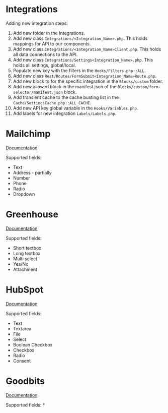 # Integrations

Adding new integration steps:
1. Add new folder in the Integrations.
2. Add new class `Integrations/<Integration_Name>.php`. This holds mappings for API to our components.
3. Add new class `Integrations/<Integration_Name>Client.php`. This holds all data connections to the API.
4. Add new class `Integrations/Settings<Integration_Name>.php`. This holds all settings, global/local.
5. Populate new key with the filters in the `Hooks/Filters.php::ALL`.
6. Add new class `Rest/Routes/FormSubmit<Integration_Name>Route.php`.
7. Add new block to for the specific integration in the `Blocks/custom` folder.
8. Add new allowed block in the manifest.json of the `Blocks/custom/form-selector/manifest.json` block.
9. Add transient cache to the cache busting list in the `Cache/SettingsCache.php::ALL_CACHE`.
10. Add new API key global variable in the `Hooks/Variables.php`.
11. Add labels for new integration `Labels/Labels.php`.

# Mailchimp

[Documentation](https://mailchimp.com/developer/marketing/api/lists/)

Supported fields:
* Text
* Address - partially
* Number
* Phone
* Radio
* Dropdown

# Greenhouse

[Documentation](https://developers.greenhouse.io/job-board.html)

Supported fields:
* Short textbox
* Long textbox
* Multi select
* Yes/No
* Attachment

# HubSpot

[Documentation](https://legacydocs.hubspot.com/docs/methods/forms/submit_form)

Supported fields:
* Text
* Textarea
* File
* Select
* Boolean Checkbox
* Checkbox
* Radio
* Consent

# Goodbits

[Documentation](https://gist.github.com/kalv/84c37780d277da5b7a3cdf5c28359c6b)

Supported fields:
*
